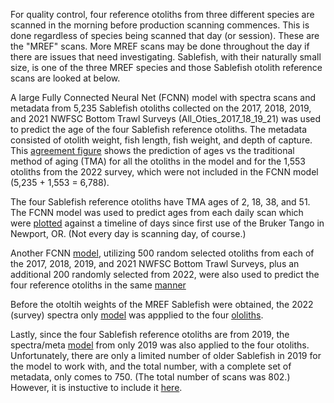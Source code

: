 
For quality control, four reference otoliths from three different species are scanned in the morning before production scanning commences. This is done regardless of species being scanned that day (or session). These are the "MREF" scans. More MREF scans may be done throughout the day if there are issues that need investigating.  Sablefish, with their naturally small size, is one of the three MREF species and those Sablefish otolith reference scans are looked at below.

A large Fully Connected Neural Net (FCNN) model with spectra scans and metadata from 5,235 Sablefish otoliths collected on the 2017, 2018, 2019, and 2021 NWFSC Bottom Trawl Surveys (All_Oties_2017_18_19_21) was used to predict the age of the four Sablefish reference otoliths. The metadata consisted of otolith weight, fish length, fish weight, and depth of capture. This [agreement figure](/Sablefish_Reference_Analysis/MREF/Figures/Agreement_Figure_Sable_Combo_All_Oties_2017_18_19_21.png) shows the prediction of ages vs the traditional method of aging (TMA) for all the otoliths in the model and for the 1,553 otoliths from the 2022 survey, which were not included in the FCNN model (5,235 + 1,553 = 6,788). 

The four Sablefish reference otoliths have TMA ages of 2, 18, 38, and 51. The FCNN model was used to predict ages from each daily scan which were [plotted](/Sablefish_Reference_Analysis/MREF/Figures/Sablefish_Ref_Oties_All_Oties_2017_18_19_21_NN_Pred_Median_by_Days_from_First_Use.png) against a timeline of days since first use of the Bruker Tango in Newport, OR. (Not every day is scanning day, of course.)

Another FCNN [model](/Sablefish_Reference_Analysis/MREF/Figures/Agreement_Figure_Sable_Combo_Rdm_500N_2017_18_19_22_200N.png), utilizing 500 random selected otoliths from each of the 2017, 2018, 2019, and 2021 NWFSC Bottom Trawl Surveys, plus an additional 200 randomly selected from 2022, were also used to predict the four reference otoliths in the same [manner](/Sablefish_Reference_Analysis/MREF/Figures/Sablefish_Ref_Oties_2200_Multi_17_22_NN_Pred_Median_by_Days_from_First_Use.png)

Before the otoltih weights of the MREF Sablefish were obtained, the 2022 (survey) spectra only [model](/Sablefish_Reference_Analysis/MREF/Figures/Agreement_Figure_Sable_Combo_2022_Spectra_Only.png) was appplied to the four [ololiths](/Sablefish_Reference_Analysis/MREF/Figures/Sablefish_Ref_Oties_2022_Spectra_Only_NN_Pred_Median_by_Days_from_First_Use.png).

Lastly, since the four Sablefish reference otoliths are from 2019, the spectra/meta [model](/Sablefish_Reference_Analysis/MREF/Figures/Agreement_Figure_Sable_Combo_2019_Model.png) from only 2019 was also applied to the four otoliths. Unfortunately, there are only a limited number of older Sablefish in 2019 for the model to work with, and the total number, with a complete set of metadata, only comes to 750. (The total number of scans was 802.) However, it is instuctive to include it [here](\Sablefish_Reference_Analysis/MREF/Figures/Sablefish_Ref_Oties_2019_Spectra_Meta_NN_Pred_Median_by_Days_from_First_Use.png).
